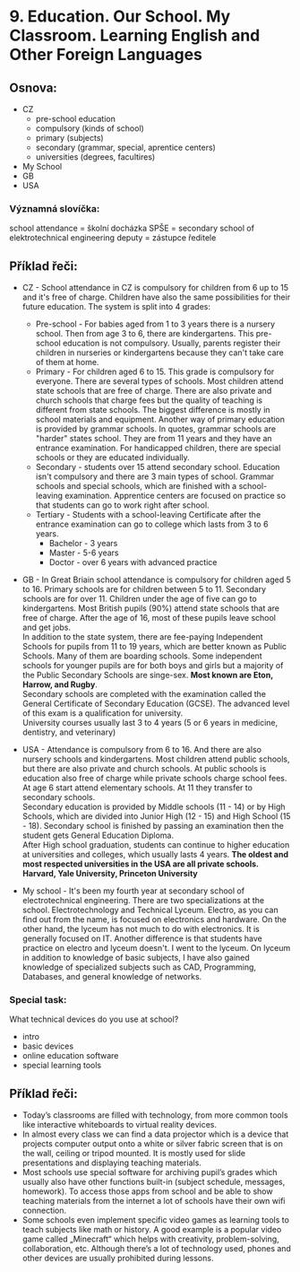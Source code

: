 # 9. Education. Our School. My Classroom. Learning English and Other Foreign Languages

## Osnova:

* CZ
  * pre-school education
  * compulsory (kinds of school)
  * primary (subjects)
  * secondary (grammar, special, aprentice centers)
  * universities (degrees, facultires)
* My School
* GB
* USA
 
### Významná slovíčka:
school attendance = školní docházka
SPŠE = secondary school of elektrotechnical engineering
deputy = zástupce ředitele

## Příklad řeči:
* CZ - School attendance in CZ is compulsory for children from 6 up to 15 and it's free of charge. Children have also the same possibilities for their future education. The system is split into 4 grades:
  * Pre-school - For babies aged from 1 to 3 years there is a nursery school. Then from age 3 to 6, there are kindergartens. This pre-school education is not compulsory. Usually, parents register their children in nurseries or kindergartens because they can't take care of them at home.
  * Primary - For children aged 6 to 15. This grade is compulsory for everyone. There are several types of schools. Most children attend state schools that are free of charge.
  There are also private and church schools that charge fees but the quality of teaching is different from state schools. The biggest difference is mostly in school materials and equipment.
  Another way of primary education is provided by grammar schools. In quotes, grammar schools are "harder" states school. They are from 11 years and they have an entrance examination.
  For handicapped children, there are special schools or they are educated individually.
  * Secondary - students over 15 attend secondary school. Education isn't compulsory and there are 3 main types of school. Grammar schools and special schools, which are finished with a school-leaving examination.  Apprentice centers are focused on practice so that students can go to work right after school.
  * Tertiary - Students with a school-leaving Certificate after the entrance examination can go to college which lasts from 3 to 6 years.
    * Bachelor - 3 years
    * Master - 5-6 years
    * Doctor - over 6 years with advanced practice 
  
* GB - In Great Briain school attendance is compulsory for children aged 5 to 16. Primary schools are for children between 5 to 11. Secondary schools are for over 11. Children under the age of five can go to kindergartens.
Most British pupils (90%) attend state schools that are free of charge. After the age of 16, most of these pupils leave school and get jobs.    
In addition to the state system, there are fee-paying Independent Schools for pupils from 11 to 19 years, which are better known as Public Schools. Many of them are boarding schools. Some independent schools for younger pupils are for both boys and girls but a majority of the Public Secondary Schools are singe-sex. **Most known are Eton, Harrow, and Rugby**.      
Secondary schools are completed with the examination called the General Certificate of Secondary Education (GCSE). The advanced level of this exam is a qualification for university.     
University courses usually last 3 to 4 years (5 or 6 years in medicine, dentistry, and veterinary)

* USA - Attendance is compulsory from 6 to 16. And there are also nursery schools and kindergartens. Most children attend public schools, but there are also private and church schools. At public schools is education also free of charge while private schools charge school fees. At age 6 start attend elementary schools. At 11 they transfer to secondary schools.      
Secondary education is provided by Middle schools (11 - 14) or by High Schools, which are divided into Junior High (12 - 15) and High School (15 - 18). Secondary school is finished by passing an examination then the student gets General Education Diploma.      
After High school graduation, students can continue to higher education at universities and colleges, which usually lasts 4 years.
**The oldest and most respected universities in the USA are all private schools. Harvard, Yale University, Princeton University**

* My school - It's been my fourth year at secondary school of electrotechnical engineering. There are two specializations at the school. Electrotechnology and Technical Lyceum. Electro, as you can find out from the name, is focused on electronics and hardware. On the other hand, the lyceum has not much to do with electronics. It is generally focused on IT. Another difference is that students have practice on electro and lyceum doesn't. I  went to the lyceum. On lyceum in addition to knowledge of basic subjects, I have also gained knowledge of specialized subjects such as CAD, Programming, Databases, and general knowledge of networks.

### Special task:
What technical devices do you use at school?

* intro
* basic devices
* online education software
* special learning tools

## Příklad řeči:
* Today’s classrooms are filled with technology, from more common tools like interactive whiteboards to virtual reality devices. 
* In almost every class we can find a data projector which is a device that projects computer output onto a white or silver fabric screen that is on the wall, ceiling or tripod mounted. It is mostly used for slide presentations and displaying teaching materials.
* Most schools use special software for archiving pupil’s grades which usually also have other functions built-in (subject schedule, messages, homework).
To access those apps from school and be able to show teaching materials from the internet a lot of schools have their own wifi connection.
* Some schools even implement specific video games as learning tools to teach subjects like math or history. A good example is a popular video game called „Minecraft“ which helps with creativity, problem-solving, collaboration, etc.
Although there’s a lot of technology used, phones and other devices are usually prohibited during lessons.